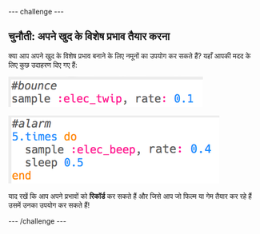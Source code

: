 \--- challenge \---

## चुनौती: अपने खुद के विशेष प्रभाव तैयार करना

क्या आप अपने खुद के विशेष प्रभाव बनाने के लिए नमूनों का उपयोग कर सकते हैं? यहाँ आपकी मदद के लिए कुछ उदाहरण दिए गए हैं:

![स्क्रीनशॉट](images/effects-bounce.png)

![स्क्रीनशॉट](images/effects-alarm.png)

याद रखें कि आप अपने प्रभावों को **रिकॉर्ड** कर सकते हैं और जिसे आप जो फिल्म या गेम तैयार कर रहे हैं उसमें उनका उपयोग कर सकते हैं!

\--- /challenge \---
